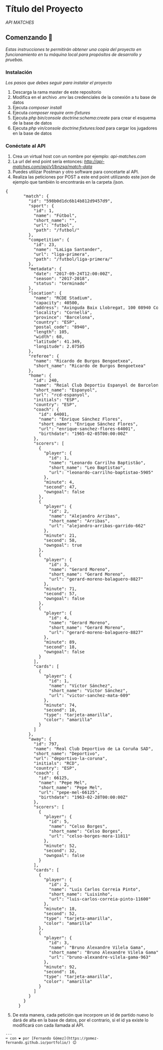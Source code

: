 # Título del Proyecto

_API MATCHES_

## Comenzando 🚀

_Estas instrucciones te permitirán obtener una copia del proyecto en funcionamiento en tu máquina local para propósitos de desarrollo y pruebas._

### Instalación

_Los pasos que debes seguir para instalar el proyecto_

1. Descarga la rama master de este repositorio
2. Modifica en el archivo _.env_ las credenciales de la conexión a tu base de datos
3. Ejecuta _composer install_
4. Ejecuta _composer require orm-fixtures_ 
5. Ejecuta _php bin/console doctrine:schema:create_ para crear el esquema de la base de datos
6. Ejecuta _php vin/console doctrine:fixtures:load_ para cargar los jugadores en la base de datos

### Conéctate al API

1. Crea un virtual host con un nombre por ejemplo: _api-matches.com_
2. La url del end point sería entonces: _http://api-matches.com/api/v1/bnzsa/match-data_
3. Puedes utilizar Postman y otro software para concetarte al API.
4. Realiza las peticiones por POST a este end point utilizando este json de ejemplo
   que también lo encontrarás en la carpeta /json.
<pre>{
       "match": {
         "id": "598b0d1dc6b14b812d9457d9",
         "sport": {
           "id": 1,
           "name": "Fútbol",
           "short_name": "",
           "url": "futbol",
           "path": "/futbol/"
         },
         "competition": {
           "id": 23,
           "name": "LaLiga Santander",
           "url": "liga-primera",
           "path": "/futbol/liga-primera/"
         },
         "metadata": {
           "date": "2017-09-24T12:00:00Z",
           "season": "2017-2018",
           "status": "terminado"
         },
         "location": {
           "name": "RCDE Stadium",
           "capacity": 40500,
           "address": "Avinguda Baix Llobregat, 100 08940 Cornellà de Llobregat (Barcelona)  ",
           "locality": "Cornellá",
           "province": "Barcelona",
           "country": "ESP",
           "postal_code": "8940",
           "length": 105,
           "width": 68,
           "latitude": 41.349,
           "longitude": 2.07585
         },
         "referee": {
           "name": "Ricardo de Burgos Bengoetxea",
           "short_name": "Ricardo de Burgos Bengoetxea"
         },
         "home": {
           "id": 240,
           "name": "Reial Club Deportiu Espanyol de Barcelona SAD",
           "short_name": "Espanyol",
           "url": "rcd-espanyol",
           "initials": "ESP",
           "country": "ESP",
           "coach": {
             "id": 64001,
             "name": "Enrique Sánchez Flores",
             "short_name": "Enrique Sánchez Flores",
             "url": "enrique-sanchez-flores-64001",
             "birthdate": "1965-02-05T00:00:00Z"
           },
           "scorers": [
             {
               "player": {
                 "id": 1,
                 "name": "Leonardo Carrilho Baptistão",
                 "short_name": "Leo Baptistao",
                 "url": "leonardo-carrilho-baptistao-5905"
               },
               "minute": 4,
               "second": 47,
               "owngoal": false
             },
             {
               "player": {
                 "id": 2,
                 "name": "Alejandro Arribas",
                 "short_name": "Arribas",
                 "url": "alejandro-arribas-garrido-662"
               },
               "minute": 21,
               "second": 58,
               "owngoal": true
             },
             {
               "player": {
                 "id": 3,
                 "name": "Gerard Moreno",
                 "short_name": "Gerard Moreno",
                 "url": "gerard-moreno-balaguero-8827"
               },
               "minute": 71,
               "second": 57,
               "owngoal": false
             },
             {
               "player": {
                 "id": 4,
                 "name": "Gerard Moreno",
                 "short_name": "Gerard Moreno",
                 "url": "gerard-moreno-balaguero-8827"
               },
               "minute": 89,
               "second": 18,
               "owngoal": false
             }
           ],
           "cards": [
             {
               "player": {
                 "id": 1,
                 "name": "Víctor Sánchez",
                 "short_name": "Víctor Sánchez",
                 "url": "victor-sanchez-mata-609"
               },
               "minute": 74,
               "second": 10,
               "type": "tarjeta-amarilla",
               "color": "amarilla"
             }
           ]
         },
         "away": {
           "id": 797,
           "name": "Real Club Deportivo de La Coruña SAD",
           "short_name": "Deportivo",
           "url": "deportivo-la-coruna",
           "initials": "RCD",
           "country": "ESP",
           "coach": {
             "id": 66125,
             "name": "Pepe Mel",
             "short_name": "Pepe Mel",
             "url": "pepe-mel-66125",
             "birthdate": "1963-02-28T00:00:00Z"
           },
           "scorers": [
             {
               "player": {
                 "id": 5,
                 "name": "Celso Borges",
                 "short_name": "Celso Borges",
                 "url": "celso-borges-mora-11811"
               },
               "minute": 52,
               "second": 32,
               "owngoal": false
             }
           ],
           "cards": [
             {
               "player": {
                 "id": 2,
                 "name": "Luís Carlos Correia Pinto",
                 "short_name": "Luisinho",
                 "url": "luis-carlos-correia-pinto-11600"
               },
               "minute": 18,
               "second": 52,
               "type": "tarjeta-amarilla",
               "color": "amarilla"
             },
             {
               "player": {
                 "id": 3,
                 "name": "Bruno Alexandre Vilela Gama",
                 "short_name": "Bruno Alexandre Vilela Gama",
                 "url": "bruno-alexandre-vilela-gama-963"
               },
               "minute": 92,
               "second": 16,
               "type": "tarjeta-amarilla",
               "color": "amarilla"
             }
           ]
         }
       }
     }
</pre>
5. De esta manera, cada petición que incorpore un id de partido nuevo lo dará de alta en la base de datos, por el contrario, si el id ya existe lo modificará con cada llamada al API.
````
---
⌨️ con ❤️ por [Fernando Gómez](https://gomez-fernando.github.io/portfolio/) 😊
